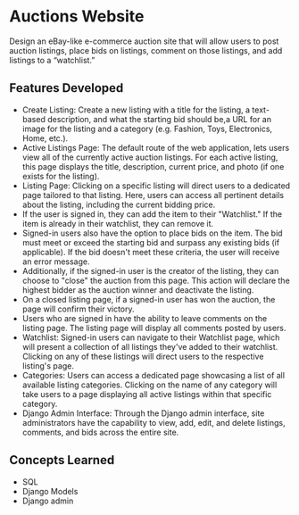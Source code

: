 # Auctions Website
Design an eBay-like e-commerce auction site that will allow users to post auction listings, place bids on listings, comment on those listings, and add listings to a “watchlist.”


## Features Developed

- Create Listing: Create a new listing with a title for the listing, a text-based description, and what the starting bid should be,a URL for an image for the listing and a category (e.g. Fashion, Toys, Electronics, Home, etc.).
- Active Listings Page: The default route of the web application, lets users view all of the currently active auction listings. For each active listing, this page displays the title, description, current price, and photo (if one exists for the listing).
- Listing Page: Clicking on a specific listing will direct users to a dedicated page tailored to that listing. Here, users can access all pertinent details about the listing, including the current bidding price.
- If the user is signed in, they can add the item to their "Watchlist." If the item is already in their watchlist, they can remove it.
- Signed-in users also have the option to place bids on the item. The bid must meet or exceed the starting bid and surpass any existing bids (if applicable). If the bid doesn't meet these criteria, the user will receive an error message.
- Additionally, if the signed-in user is the creator of the listing, they can choose to "close" the auction from this page. This action will declare the highest bidder as the auction winner and deactivate the listing.
- On a closed listing page, if a signed-in user has won the auction, the page will confirm their victory.
- Users who are signed in have the ability to leave comments on the listing page. The listing page will display all comments posted by users.
- Watchlist: Signed-in users can navigate to their Watchlist page, which will present a collection of all listings they've added to their watchlist. Clicking on any of these listings will direct users to the respective listing's page.
- Categories: Users can access a dedicated page showcasing a list of all available listing categories. Clicking on the name of any category will take users to a page displaying all active listings within that specific category.
- Django Admin Interface: Through the Django admin interface, site administrators have the capability to view, add, edit, and delete listings, comments, and bids across the entire site.

## Concepts Learned

- SQL
- Django Models
- Django admin
